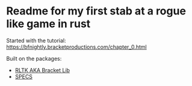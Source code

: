 # Readme for my first stab at a rogue like game in rust
Started with the tutorial: 
https://bfnightly.bracketproductions.com/chapter_0.html

Built on the packages: 
- [RLTK AKA Bracket Lib](https://github.com/thebracket/bracket-lib) 
- [SPECS](https://github.com/amethyst/specs)